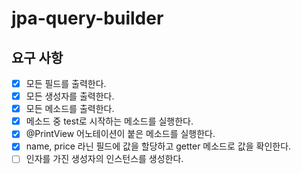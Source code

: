 # jpa-query-builder

## 요구 사항
- [x] 모든 필드를 출력한다.
- [x] 모든 생성자를 출력한다.
- [x] 모든 메소드를 출력한다.
- [x] 메소드 중 test로 시작하는 메소드를 실행한다.
- [x] @PrintView 어노테이션이 붙은 메소드를 실행한다.
- [x] name, price 라닌 필드에 값을 할당하고 getter 메소드로 값을 확인한다.
- [ ] 인자를 가진 생성자의 인스턴스를 생성한다.

